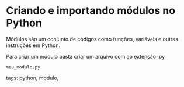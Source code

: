 # Criando e importando módulos no Python

Módulos são um conjunto de códigos como funções, variáveis e outras instruções em Python.

Para criar um módulo basta criar um arquivo com ao extensão .py

```
meu_modulo.py
```


tags: python, modulo,
